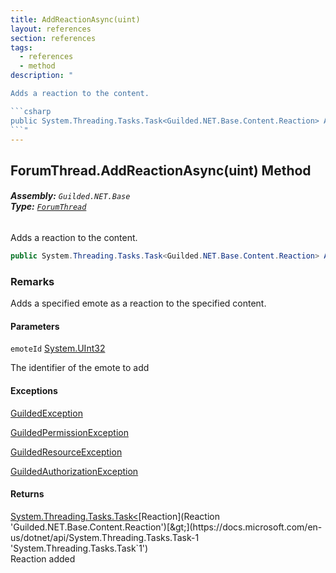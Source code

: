 ```yaml
---
title: AddReactionAsync(uint)
layout: references
section: references
tags:
  - references
  - method
description: "

Adds a reaction to the content.

```csharp
public System.Threading.Tasks.Task<Guilded.NET.Base.Content.Reaction> AddReactionAsync(uint emoteId);
```"
---
```


## ForumThread.AddReactionAsync(uint) Method
###### **Assembly:** `Guilded.NET.Base`<br/>**Type:** [`ForumThread`](ForumThread 'Guilded.NET.Base.Content.ForumThread')

Adds a reaction to the content.

```csharp
public System.Threading.Tasks.Task<Guilded.NET.Base.Content.Reaction> AddReactionAsync(uint emoteId);
```

### Remarks
  
Adds a specified emote as a reaction to the specified content.
#### Parameters

<a name='Guilded.NET.Base.Content.ForumThread.AddReactionAsync(uint).emoteId'></a>

`emoteId` [System.UInt32](https://docs.microsoft.com/en-us/dotnet/api/System.UInt32 'System.UInt32')

The identifier of the emote to add

#### Exceptions

[GuildedException](GuildedException 'Guilded.NET.Base.GuildedException')

[GuildedPermissionException](GuildedPermissionException 'Guilded.NET.Base.GuildedPermissionException')

[GuildedResourceException](GuildedResourceException 'Guilded.NET.Base.GuildedResourceException')

[GuildedAuthorizationException](GuildedAuthorizationException 'Guilded.NET.Base.GuildedAuthorizationException')

#### Returns
[System.Threading.Tasks.Task&lt;](https://docs.microsoft.com/en-us/dotnet/api/System.Threading.Tasks.Task-1 'System.Threading.Tasks.Task`1')[Reaction](Reaction 'Guilded.NET.Base.Content.Reaction')[&gt;](https://docs.microsoft.com/en-us/dotnet/api/System.Threading.Tasks.Task-1 'System.Threading.Tasks.Task`1')  
Reaction added